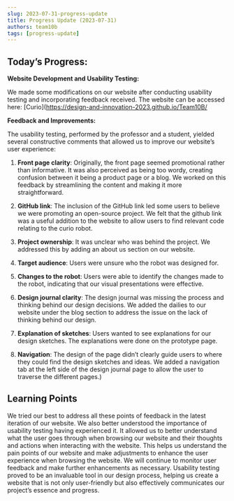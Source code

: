 ```yaml
---
slug: 2023-07-31-progress-update
title: Progress Update (2023-07-31)
authors: team10b
tags: [progress-update]
---
```


## Today’s Progress:

**Website Development and Usability Testing:**

We made some modifications on our website after conducting usability testing and incorporating feedback received. The website can be accessed here: [Curio](https://design-and-innovation-2023.github.io/Team10B/

**Feedback and Improvements:**

The usability testing, performed by the professor and a student, yielded several constructive comments that allowed us to improve our website’s user experience:

1. **Front page clarity**: Originally, the front page seemed promotional rather than informative. It was also perceived as being too wordy, creating confusion between it being a product page or a blog. We worked on this feedback by streamlining the content and making it more straightforward.

2. **GitHub link**: The inclusion of the GitHub link led some users to believe we were promoting an open-source project. We felt that the github link was a useful addition to the website to allow users to find relevant code relating to the curio robot.

3. **Project ownership**: It was unclear who was behind the project. We addressed this by adding an about us section on our website.

4. **Target audience**: Users were unsure who the robot was designed for.

5. **Changes to the robot**: Users were able to identify the changes made to the robot, indicating that our visual presentations were effective.

6. **Design journal clarity**: The design journal was missing the process and thinking behind our design decisions. We added the dailies to our website under the blog section to address the issue on the lack of thinking behind our design.

7. **Explanation of sketches**: Users wanted to see explanations for our design sketches. The explanations were done on the prototype page.

8. **Navigation**: The design of the page didn’t clearly guide users to where they could find the design sketches and ideas. We added a navigation tab at the left side of the design journal page to allow the user to traverse the different pages.)

## Learning Points

We tried our best to address all these points of feedback in the latest iteration of our website. We also better understood the importance of usability testing having experienced it. It allowed us to better understand what the user goes through when browsing our website and their thoughts and actions when interacting with the website. This helps us understand the pain points of our website and make adjustments to enhance the user experience when browsing the website. We will continue to monitor user feedback and make further enhancements as necessary. Usability testing proved to be an invaluable tool in our design process, helping us create a website that is not only user-friendly but also effectively communicates our project’s essence and progress.
